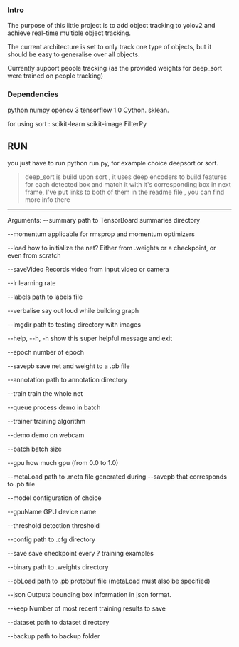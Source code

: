 
### Intro

The purpose of this little project is to add object tracking to yolov2 and achieve real-time multiple object tracking.

The current architecture is set to only track one type of objects, but it should be easy to generalise over all objects.

Currently support people tracking (as the provided weights for deep_sort were trained on people tracking)


### Dependencies
python
numpy
opencv 3
tensorflow 1.0
Cython.
sklean.


for using sort :
scikit-learn
scikit-image
FilterPy


## RUN 
you just have to run python run.py, 
for example choice deepsort or sort.
> deep_sort is build upon sort , it uses deep encoders to build features for each detected box and match it with it's corresponding box in next frame, 
I've put links to both of them in the readme file , you can find more info there
---
Arguments:
--summary path to TensorBoard summaries directory

--momentum applicable for rmsprop and momentum optimizers

--load how to initialize the net? Either from .weights or a checkpoint, or even from scratch

--saveVideo Records video from input video or camera

--lr learning rate

--labels path to labels file

--verbalise say out loud while building graph

--imgdir path to testing directory with images

--help, --h, -h show this super helpful message and exit

--epoch number of epoch

--savepb save net and weight to a .pb file

--annotation path to annotation directory

--train train the whole net

--queue process demo in batch

--trainer training algorithm

--demo demo on webcam

--batch batch size

--gpu how much gpu (from 0.0 to 1.0)

--metaLoad path to .meta file generated during --savepb that corresponds to .pb file

--model configuration of choice

--gpuName GPU device name

--threshold detection threshold

--config path to .cfg directory

--save save checkpoint every ? training examples

--binary path to .weights directory

--pbLoad path to .pb protobuf file (metaLoad must also be specified)

--json Outputs bounding box information in json format.

--keep Number of most recent training results to save

--dataset path to dataset directory

--backup path to backup folder
